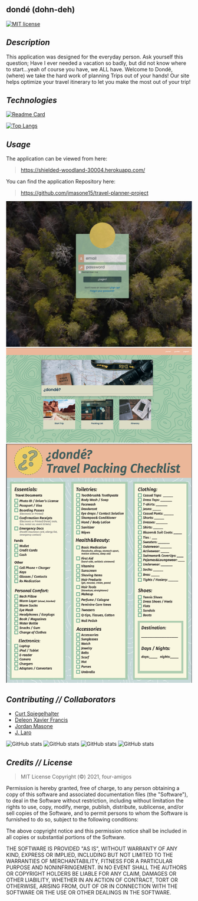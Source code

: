 ## dondé (dohn-deh)
 

[![MIT license](https://img.shields.io/badge/License-MIT-blue.svg)](https://lbesson.mit-license.org/)

## _Description_

This application was designed for the everyday person. Ask yourself this question; Have I ever needed a vacation so badly, but did not know where to start...yeah of course you have, we ALL have. Welcome to Dondé, (where) we take the hard work of planning Trips out of your hands! Our site helps optimize your travel itinerary to let you make the most out of your trip!

## _Technologies_

[![Readme Card](https://github-readme-stats.vercel.app/api/pin/?username=jmasone15&repo=travel-planner-project)](https://github.com/jmasone15/travel-planner-project)

[![Top Langs](https://github-readme-stats.vercel.app/api/top-langs/?username=jmasone15)](https://github.com/jmasone15/travel-planner-project)


## _Usage_

The application can be viewed from here:
> https://shielded-woodland-30004.herokuapp.com/

You can find the application Repository here:
> https://github.com/jmasone15/travel-planner-project

![](client/src/images/login.png)
![](client/src/images/homePage.png)
![](client/src/images/packing.png)


## _Contributing //  Collaborators_



* [Curt Spiegelhalter](https://github.com/CSpiegelhalter)
* [Deleon Xavier Francis](https://github.com/deleonfrancis)
* [Jordan Masone](https://github.com/jmasone15)
* [J. Laro](https://github.com/JRLaro) 

![GitHub stats](https://github-readme-stats.vercel.app/api?username=CSpiegelhalter&show_icons=true&theme=tokyonight)
![GitHub stats](https://github-readme-stats.vercel.app/api?username=deleonfrancis&show_icons=true&theme=tokyonight)
![GitHub stats](https://github-readme-stats.vercel.app/api?username=JRLaro&show_icons=true&theme=tokyonight)
![GitHub stats](https://github-readme-stats.vercel.app/api?username=jmasone15&show_icons=true&theme=tokyonight)
  

## _Credits // License_


> MIT License
> Copyright (©) 2021, four-amigos

Permission is hereby granted, free of charge, to any person obtaining a copy of this software and associated documentation files (the "Software"), to deal in the Software without restriction, including without limitation the rights to use, copy, modify, merge, publish, distribute, sublicense, and/or sell copies of the Software, and to permit persons to whom the Software is furnished to do so, subject to the following conditions:

The above copyright notice and this permission notice shall be included in all copies or substantial portions of the Software.

THE SOFTWARE IS PROVIDED "AS IS", WITHOUT WARRANTY OF ANY KIND, EXPRESS OR IMPLIED, INCLUDING BUT NOT LIMITED TO THE WARRANTIES OF MERCHANTABILITY, FITNESS FOR A PARTICULAR PURPOSE AND NONINFRINGEMENT. IN NO EVENT SHALL THE AUTHORS OR COPYRIGHT HOLDERS BE LIABLE FOR ANY CLAIM, DAMAGES OR OTHER LIABILITY, WHETHER IN AN ACTION OF CONTRACT, TORT OR OTHERWISE, ARISING FROM, OUT OF OR IN CONNECTION WITH THE SOFTWARE OR THE USE OR OTHER DEALINGS IN THE SOFTWARE.